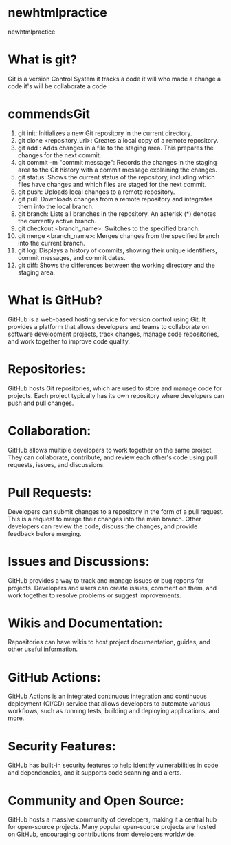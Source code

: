 # newhtmlpractice
newhtmlpractice
# What is git?
Git is a version Control System it tracks a code it will who made a change a code it's will be collaborate a code 
# commendsGit
1. git init: Initializes a new Git repository in the current directory.
2. git clone <repository_url>: Creates a local copy of a remote repository.
3. git add <file>: Adds changes in a file to the staging area. This prepares the changes for the next commit.
4. git commit -m "commit message": Records the changes in the staging area to the Git history with a commit message explaining the changes.
5. git status: Shows the current status of the repository, including which files have changes and which files are staged for the next commit.
6. git push: Uploads local changes to a remote repository.
7. git pull: Downloads changes from a remote repository and integrates them into the local branch.
8. git branch: Lists all branches in the repository. An asterisk (*) denotes the currently active branch.
9. git checkout <branch_name>: Switches to the specified branch.
10. git merge <branch_name>: Merges changes from the specified branch into the current branch.
11. git log: Displays a history of commits, showing their unique identifiers, commit messages, and commit dates.
12. git diff: Shows the differences between the working directory and the staging area.
# What is GitHub?
GitHub is a web-based hosting service for version control using Git. It provides a platform that allows developers and teams to collaborate on software development projects, track changes, manage code repositories, and work together to improve code quality. 
# Repositories: 
GitHub hosts Git repositories, which are used to store and manage code for projects. Each project typically has its own repository where developers can push and pull changes.
# Collaboration: 
GitHub allows multiple developers to work together on the same project. They can collaborate, contribute, and review each other's code using pull requests, issues, and discussions.
# Pull Requests: 
Developers can submit changes to a repository in the form of a pull request. This is a request to merge their changes into the main branch. Other developers can review the code, discuss the changes, and provide feedback before merging.
# Issues and Discussions:
GitHub provides a way to track and manage issues or bug reports for projects. Developers and users can create issues, comment on them, and work together to resolve problems or suggest improvements.
# Wikis and Documentation: 
Repositories can have wikis to host project documentation, guides, and other useful information.
# GitHub Actions:
GitHub Actions is an integrated continuous integration and continuous deployment (CI/CD) service that allows developers to automate various workflows, such as running tests, building and deploying applications, and more.
# Security Features:
GitHub has built-in security features to help identify vulnerabilities in code and dependencies, and it supports code scanning and alerts.
# Community and Open Source: 
GitHub hosts a massive community of developers, making it a central hub for open-source projects. Many popular open-source projects are hosted on GitHub, encouraging contributions from developers worldwide.

